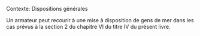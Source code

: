 Contexte: Dispositions générales

Un armateur peut recourir à une mise à disposition de gens de mer dans les cas prévus à la section 2 du chapitre VI du titre IV du présent livre.